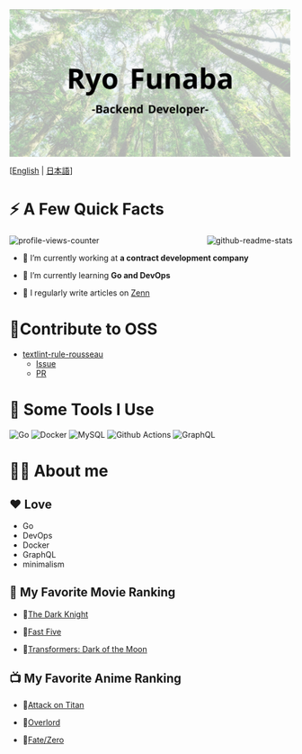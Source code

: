 <img align="center" alt="title_img" src="./image/title_img.png" width="500px"/>

[<a href="/README.md">English</a> | <a href="/docs/README-ja.md">日本語</a>]

# ⚡️ A Few Quick Facts

<img align="right" alt="github-readme-stats" src="https://github-readme-stats.vercel.app/api?username=ryo-funaba&show_icons=true&locale=en"/>

<img alt="profile-views-counter" src="https://komarev.com/ghpvc/?username=ryo-funaba&label=Profile%20views&color=0e75b6&style=flat"/>

- 💼 I’m currently working at **a contract development company**

- 🌱 I’m currently learning **Go and DevOps**

- 📝 I regularly write articles on [Zenn](https://zenn.dev/ryo_f)

# 🌟Contribute to OSS
- [textlint-rule-rousseau](https://github.com/textlint-rule/textlint-rule-rousseau)
  - [Issue](https://github.com/textlint-rule/textlint-rule-rousseau/issues/8)
  - [PR](https://github.com/textlint-rule/textlint-rule-rousseau/pull/10)

# 🚀 Some Tools I Use

<p>
  <img alt="Go" src="https://img.shields.io/badge/-Go-42b0a5?style=flat-square&logo=go&logoColor=white" />
  <img alt="Docker" src="https://img.shields.io/badge/-Docker-46a2f1?style=flat-square&logo=docker&logoColor=white" />
  <img alt="MySQL" src="https://img.shields.io/badge/-MySQL-ca7d28?style=flat-square&logo=mysql&logoColor=white" />
  <img alt="Github Actions" src="https://img.shields.io/badge/-Github_Actions-2088FF?style=flat-square&logo=github-actions&logoColor=white" />
  <img alt="GraphQL" src="https://img.shields.io/badge/-GraphQL-E10098?style=flat-square&logo=graphql&logoColor=white" />
</p>

# 💁‍♂️ About me

## ❤️ Love

- Go
- DevOps
- Docker
- GraphQL
- minimalism

## 🎥 My Favorite Movie Ranking

- 🥇[The Dark Knight](https://www.netflix.com/title/70079583)

- 🥈[Fast Five](https://www.netflix.com/title/70157102)

- 🥉[Transformers: Dark of the Moon](https://www.netflix.com/title/70153859)

## 📺 My Favorite Anime Ranking

- 🥇[Attack on Titan](https://www.netflix.com/title/70299043)

- 🥈[Overlord](https://www.netflix.com/title/80132110)

- 🥉[Fate/Zero](https://www.netflix.com/title/70304256)
